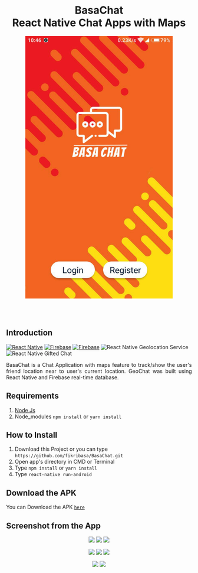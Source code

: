 <h1 align='center'>BasaChat <br>React Native Chat Apps with Maps</h1>

<p align='center'>
    <img width="400" src='./screenshoot/home.jpg' />
</p>

<br>
<br>

## Introduction

[![React Native](https://img.shields.io/badge/react%20native-v0.61.2-blue)](https://facebook.github.io/react-native/)
[![Firebase](https://img.shields.io/badge/firebase-v7.10-orange)](https://firebase.google.com/?gclid=EAIaIQobChMI2qeqx_3C4wIVTiUrCh0i0QGfEAAYASAAEgIPNfD_BwE)
[![Firebase](https://img.shields.io/badge/React%20Native%20Maps-0.26.1-green.svg?style=rounded-square)](https://github.com/react-native-community/react-native-maps)
![React Native Geolocation Service](https://img.shields.io/badge/react%20native%20geolocation%20service-v3.1.0-brightgreen)
![React Native Gifted Chat](https://img.shields.io/badge/react%20native%20gifted%20chat-v0.11.0-yellowgreen)

<p align='justify'>BasaChat is a Chat Application with maps feature to track/show the user's friend location near to user's current location. GeoChat was built using React Native and Firebase real-time database.</p>

## Requirements

1. <a href="https://nodejs.org/en/download/">Node Js</a>
2. Node_modules `npm install` or `yarn install`

## How to Install

1. Download this Project or you can type `https://github.com/fikribasa/BasaChat.git`
2. Open app's directory in CMD or Terminal
3. Type `npm install` or `yarn install`
4. Type `react-native run-android`

## Download the APK

You can Download the APK [`here`](https://drive.google.com/file/d/1tAi9WLwsCCy3PBT7JVa3nqAsGPWrnWjR/view?usp=sharing)

## Screenshot from the App

<p align='center'>
  <span>
      <image width="200" src="./screenshoot/home.jpg" />
      <image width="200" src="./screenshoot/signin.jpg" />
      <image width="200" src="./screenshoot/signup.jpg" />
     
      
  </span>
</p>
<p align='center'>
  <span>
      <image width="200" src="./screenshoot/contact.jpg" />
        <image width="200" src="./screenshoot/maps.jpg" />
      <image width="200" src="./screenshoot/chat.jpg" />
      
  </span>
</p>
<p align='center'>
  <span>
      <image width="200" src="./screenshoot/friendprofile.jpg" />
      <image width="200" src="./screenshoot/profile.jpg" />      
  </span>
</p>
